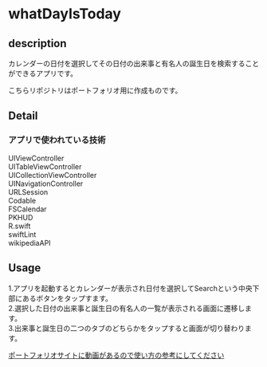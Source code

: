 # whatDayIsToday

## description
カレンダーの日付を選択してその日付の出来事と有名人の誕生日を検索することができるアプリです。<br>

こちらリポジトリはポートフォリオ用に作成ものです。<br>

## Detail
### アプリで使われている技術  
UIViewController  
UITableViewController  
UICollectionViewController  
UINavigationController  
URLSession  
Codable  
FSCalendar  
PKHUD  
R.swift  
swiftLint  
wikipediaAPI  

## Usage
1.アプリを起動するとカレンダーが表示され日付を選択してSearchという中央下部にあるボタンをタップすます。  
2.選択した日付の出来事と誕生日の有名人の一覧が表示される画面に遷移します。  
3.出来事と誕生日の二つのタブのどちらかをタップすると画面が切り替わります。  

[ポートフォリオサイトに動画があるので使い方の参考にしてください](https://portfoliosite-d22d9.web.app/)
